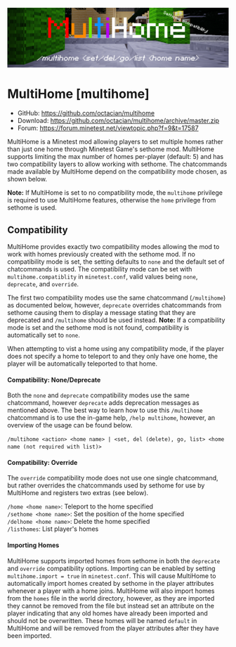 ![Screenshot](.gh-screenshot.png)

MultiHome [multihome]
=====================
- GitHub: https://github.com/octacian/multihome
- Download: https://github.com/octacian/multihome/archive/master.zip
- Forum: https://forum.minetest.net/viewtopic.php?f=9&t=17587

MultiHome is a Minetest mod allowing players to set multiple homes rather than just one home through Minetest Game's sethome mod. MultiHome supports limiting the max number of homes per-player (default: 5) and has two compatibility layers to allow working with sethome. The chatcommands made available by MultiHome depend on the compatibility mode chosen, as shown below.

__Note:__ If MultiHome is set to no compatibility mode, the `multihome` privilege is required to use MultiHome features, otherwise the `home` privilege from sethome is used.

## Compatibility
MultiHome provides exactly two compatibility modes allowing the mod to work with homes previously created with the sethome mod. If no compatibility mode is set, the setting defaults to `none` and the default set of chatcommands is used. The compatibility mode can be set with `multihome.compatiblity` in `minetest.conf`, valid values being `none`, `deprecate`, and `override`.

The first two compatibility modes use the same chatcommand (`/multihome`) as documented below, however, `deprecate` overrides chatcommands from sethome causing them to display a message stating that they are deprecated and `/multihome` should be used instead. __Note:__ If a compatibility mode is set and the sethome mod is not found, compatibility is automatically set to `none`.

When attempting to vist a home using any compatibility mode, if the player does not specify a home to teleport to and they only have one home, the player will be automatically teleported to that home.

#### Compatibility: None/Deprecate
Both the `none` and `deprecate` compatibility modes use the same chatcommand, however `deprecate` adds deprecation messages as mentioned above. The best way to learn how to use this `/multihome` chatcommand is to use the in-game help, `/help multihome`, however, an overview of the usage can be found below.

`/multihome <action> <home name> | <set, del (delete), go, list> <home name (not required with list)>`

#### Compatibility: Override
The `override` compatibility mode does not use one single chatcommand, but rather overrides the chatcommands used by sethome for use by MultiHome and registers two extras (see below).

`/home <home name>`: Teleport to the home specified<br>
`/sethome <home name>`: Set the position of the home specified<br>
`/delhome <home name>`: Delete the home specified<br>
`/listhomes`: List player's homes

#### Importing Homes
MultiHome supports imported homes from sethome in both the `deprecate` and `override` compatibility options. Importing can be enabled by setting `multihome.import = true` in `minetest.conf`. This will cause MultiHome to automatically import homes created by sethome in the player attributes whenever a player with a home joins. MultiHome will also import homes from the `homes` file in the world directory, however, as they are imported they cannot be removed from the file but instead set an attribute on the player indicating that any old homes have already been imported and should not be overwritten. These homes will be named `default` in MultiHome and will be removed from the player attributes after they have been imported.
